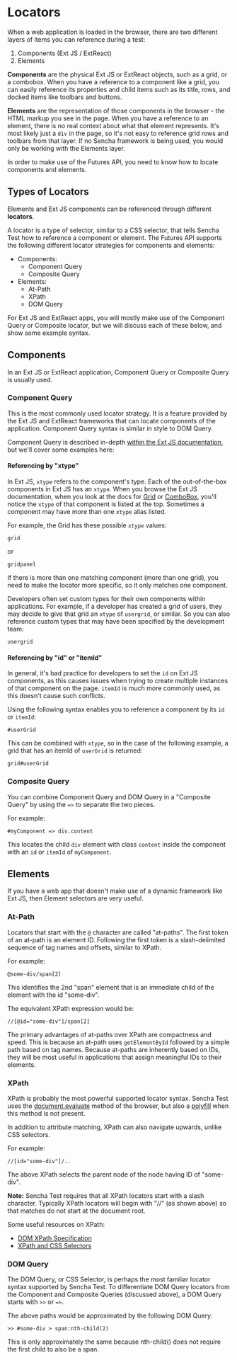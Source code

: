 # Locators

When a web application is loaded in the browser, there are two different
layers of items you can reference during a test:

1. Components (Ext JS / ExtReact)
1. Elements

**Components** are the physical Ext JS or ExtReact objects, such as a grid, or a combobox. When 
you have a reference to a component like a grid, you can easily reference its
properties and child items such as its title, rows, and docked items like toolbars and 
buttons.

**Elements** are the representation of those components in the browser - the HTML
markup you see in the page. When you have a reference to an element, there is no
real context about what that element represents. It's most likely just a `div` in
the page, so it's not easy to reference grid rows and toolbars from that layer. If no
Sencha framework is being used, you would only be working with the Elements layer.

In order to make use of the Futures API, you need to know how to locate 
components and elements.

## Types of Locators

Elements and Ext JS components can be referenced through different **locators**.

A locator is a type of selector, similar to a CSS selector, that tells Sencha 
Test how to reference a component or element. The Futures API supports the 
following different locator strategies for components and elements:

- Components:
  - Component Query
  - Composite Query
- Elements:
  - At-Path
  - XPath
  - DOM Query

For Ext JS and ExtReact apps, you will mostly make use of the Component Query or Composite locator, but
we will discuss each of these below, and show some example syntax.

## Components

In an Ext JS or ExtReact application, Component Query or Composite Query is usually
used.

### Component Query

This is the most commonly used locator strategy. It
is a feature provided by the Ext JS and ExtReact frameworks that can locate components of the 
application. Component Query syntax is similar in style to DOM Query.

Component Query is described in-depth [within the Ext JS documentation](http://docs.sencha.com/extjs/6.5.3/classic/Ext.ComponentQuery.html), 
but we'll cover some examples here:

#### Referencing by "xtype"

In Ext JS, `xtype` refers to the component's type. Each of the out-of-the-box
components in Ext JS has an `xtype`. When you browse the Ext JS documentation, 
when you look at the docs for [Grid](http://docs.sencha.com/extjs/6.5.3/classic/Ext.grid.Panel.html) 
or [ComboBox](http://docs.sencha.com/extjs/6.5.3/classic/Ext.form.field.ComboBox.html),
you'll notice the `xtype` of that component is listed at the top. Sometimes a 
component may have more than one `xtype` alias listed.

For example, the Grid has these possible `xtype` values:

    grid

or
    
    gridpanel

If there is more than one matching component (more than one grid), you need to make the locator
more specific, so it only matches one component.

Developers often set custom types for their own components within applications. For
example, if a developer has created a grid of users, they may decide to give
that grid an `xtype` of `usergrid`, or similar. So you can also reference custom
types that may have been specified by the development team:
  
    usergrid

#### Referencing by "id" or "itemId"

In general, it's bad practice for developers to set the `id` on Ext JS
components, as this causes issues when trying to create multiple instances
of that component on the page. `itemId` is much more commonly used, as this
doesn't cause such conflicts.

Using the following syntax enables you to reference a component by its
`id` or `itemId`:
  
    #userGrid
  
This can be combined with `xtype`, so in the case of the following example,
a grid that has an itemId of `userGrid` is returned:
  
    grid#userGrid

### Composite Query
    
You can combine Component Query and DOM Query in a "Composite Query" by using 
the `=>` to separate the two pieces.
    
For example:

    #myComponent => div.content

This locates the child `div` element with class `content` inside the component 
with an `id` or `itemId` of `myComponent`.

## Elements

If you have a web app that doesn't make use of a dynamic framework
like Ext JS, then Element selectors are very useful.

### At-Path

Locators that start with the `@` character are called "at-paths". The 
first token of an at-path is an element ID. Following the first token is 
a slash-delimited sequence of tag names and offsets, similar to XPath. 

For example:

    @some-div/span[2]

This identifies the 2nd "span" element that is an immediate child of 
the element with the id "some-div". 

The equivalent XPath expression would be:

    //[@id="some-div"]/span[2]

The primary advantages of at-paths over XPath are compactness and speed. 
This is because an at-path uses `getElementById` followed by a simple path 
based on tag names. Because at-paths are inherently based on IDs, they 
will be most useful in applications that assign meaningful IDs to their 
elements.

### XPath

XPath is probably the most powerful supported locator syntax. Sencha Test 
uses the [document.evaluate](http://www.w3.org/TR/DOM-Level-3-XPath/xpath.html#XPathEvaluator-evaluate) 
method of the browser, but also a [polyfill](https://github.com/google/wicked-good-xpath) 
when this method is not present.

In addition to attribute matching, XPath can also navigate upwards, 
unlike CSS selectors. 

For example:

    //[id="some-div"]/..

The above XPath selects the parent node of the node having ID of "some-div".

**Note:** Sencha Test requires that all XPath locators start with a slash 
character. Typically XPath locators will begin with "//" (as shown above) 
so that matches do not start at the document root.

Some useful resources on XPath:

- [DOM XPath Specification](http://www.w3.org/TR/DOM-Level-3-XPath/xpath.html)
- [XPath and CSS Selectors](http://ejohn.org/blog/xpath-css-selectors/)

### DOM Query

The DOM Query, or CSS Selector, is perhaps the most familiar locator syntax 
supported by Sencha Test. To differentiate DOM Query locators from the 
Component and Composite Queries (discussed above), a DOM Query starts 
with `>>` or `=>`.

The above paths would be approximated by the following DOM Query:

    >> #some-div > span:nth-child(2)

This is only approximately the same because nth-child() does not require 
the first child to also be a span.
